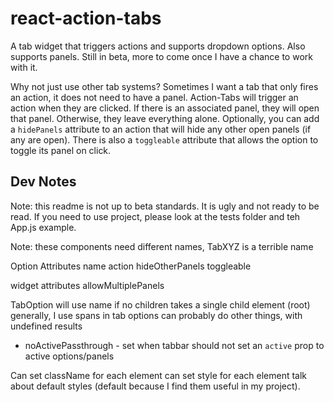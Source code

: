 react-action-tabs
=================

A tab widget that triggers actions and supports dropdown options. Also supports panels. Still in beta, more to come once I have a chance to work with it.

Why not just use other tab systems? Sometimes I want a tab that only fires an action, it does not need to have a panel. Action-Tabs will trigger an action when they are clicked. If there is an associated panel, they will open that panel. Otherwise, they leave everything alone. Optionally, you can add a `hidePanels` attribute to an action that will hide any other open panels (if any are open). There is also a `toggleable` attribute that allows the option to toggle its panel on click.


## Dev Notes

Note: this readme is not up to beta standards. It is ugly and not ready to be read. If you need to use project, please look at the tests folder and teh App.js example.

Note: these components need different names, TabXYZ is a terrible name

Option Attributes
  name
  action
  hideOtherPanels
  toggleable

widget attributes
  allowMultiplePanels


TabOption will use name if no children
  takes a single child element (root)
  generally, I use spans in tab options
  can probably do other things, with undefined results
  - noActivePassthrough - set when tabbar should not set an `active` prop to active options/panels

Can set className for each element
can set style for each element
talk about default styles (default because I find them useful in my project).
